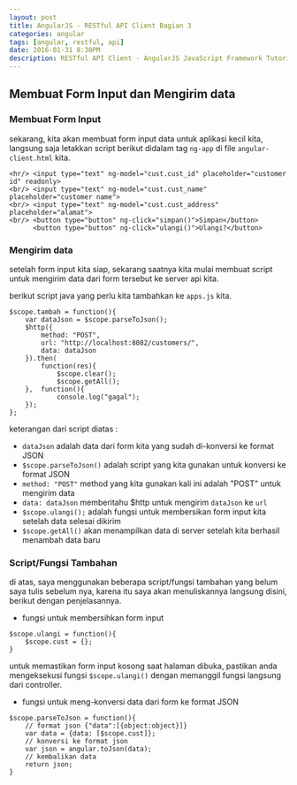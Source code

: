 ```yaml
---
layout: post
title: AngularJS - RESTful API Client Bagian 3
categories: angular
tags: [angular, restful, api]
date: 2016-01-31 8:30PM
description: RESTful API Client - AngularJS JavaScript Framework Tutorial Series
---
```


## Membuat Form Input dan Mengirim data ##

### Membuat Form Input ###

sekarang, kita akan membuat form input data untuk aplikasi kecil kita, langsung saja letakkan script berikut didalam tag `ng-app` di file `angular-client.html` kita.

```
<hr/> <input type="text" ng-model="cust.cust_id" placeholder="customer id" readonly>
<br/> <input type="text" ng-model="cust.cust_name" placeholder="customer name">
<br/> <input type="text" ng-model="cust.cust_address" placeholder="alamat">
<br/> <button type="button" ng-click="simpan()">Simpan</button>
	  <button type="button" ng-click="ulangi()">Ulangi?</button>
```


### Mengirim data 

setelah form input kita siap, sekarang saatnya kita mulai membuat script untuk mengirim data dari form tersebut ke server api kita.

berikut script java yang perlu kita tambahkan ke `apps.js` kita.

```
$scope.tambah = function(){
	var dataJson = $scope.parseToJson();
	$http({
		method: "POST",
		url: "http://localhost:8082/customers/",
		data: dataJson
	}).then(
		function(res){
			$scope.clear();
			$scope.getAll();
	},	function(){
			console.log("gagal");
	});
};
```

keterangan dari script diatas : 

- `dataJson` adalah data dari form kita yang sudah di-konversi ke format JSON
- `$scope.parseToJson()` adalah script yang kita gunakan untuk konversi ke format JSON
- `method: "POST"` method yang kita gunakan kali ini adalah "POST" untuk mengirim data
- `data: dataJson` memberitahu $http untuk mengirim `dataJson` ke `url`
- `$scope.ulangi();` adalah fungsi untuk membersikan form input kita setelah data selesai dikirim
- `$scope.getAll()` akan menampilkan data di server setelah kita berhasil menambah data baru

### Script/Fungsi Tambahan ###

di atas, saya menggunakan beberapa script/fungsi tambahan yang belum saya tulis sebelum nya, karena itu saya akan menuliskannya langsung disini, berikut dengan penjelasannya.

- fungsi untuk membersihkan form input

```
$scope.ulangi = function(){
	$scope.cust = {};
}
```

untuk memastikan form input kosong saat halaman dibuka, pastikan anda mengeksekusi fungsi `$scope.ulangi()` dengan memanggil fungsi langsung dari controller.

- fungsi untuk meng-konversi data dari form ke format JSON

```
$scope.parseToJson = function(){
	// format json {"data":[{object:object}]}
	var data = {data: [$scope.cust]};
	// konversi ke format json
	var json = angular.toJson(data);
	// kembalikan data
	return json;
}
```